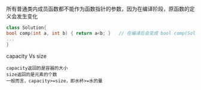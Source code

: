 所有普通类内成员函数都不能作为函数指针的参数，因为在编译阶段，原函数的定义会发生变化
```c++
class Solution{
bool comp(int a, int b) { return a<b; }   // 在编译后会变成 bool comp(Solution* this, int a, int b)!!
...
}
```


capacity Vs size
```
capacity返回的是容器的大小
size返回的是元素的个数
一般而言，capacity>=size，即水杯>=水的量
```
